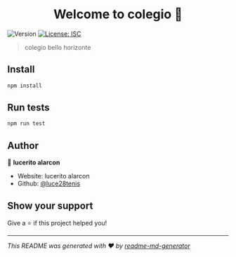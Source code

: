 <h1 align="center">Welcome to colegio 👋</h1>
<p>
  <img alt="Version" src="https://img.shields.io/badge/version-1.0.0-blue.svg?cacheSeconds=2592000" />
  <a href="#" target="_blank">
    <img alt="License: ISC" src="https://img.shields.io/badge/License-ISC-yellow.svg" />
  </a>
</p>

> colegio bello horizonte

## Install

```sh
npm install
```

## Run tests

```sh
npm run test
```

## Author

👤 **lucerito alarcon**

* Website: lucerito alarcon
* Github: [@luce28tenis](https://github.com/luce28tenis)

## Show your support

Give a ⭐️ if this project helped you!

***
_This README was generated with ❤️ by [readme-md-generator](https://github.com/kefranabg/readme-md-generator)_